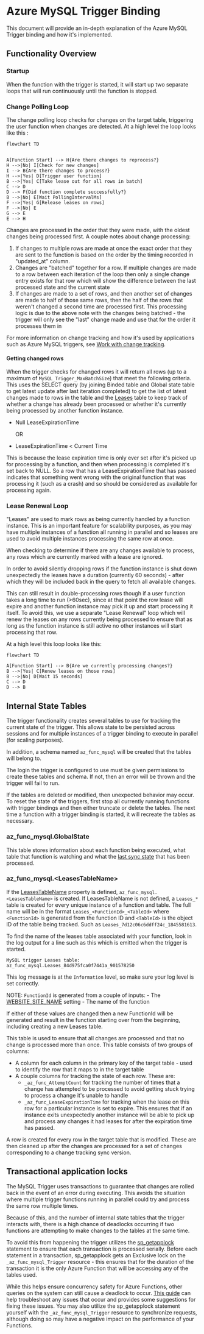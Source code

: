 # Azure MySQL Trigger Binding

This document will provide an in-depth explanation of the Azure MySQL Trigger binding and how it's implemented.

## Functionality Overview

### Startup

When the function with the trigger is started, it will start up two separate loops that will run continuously until the function is stopped.

### Change Polling Loop

The change polling loop checks for changes on the target table, triggering the user function when changes are detected. At a high level the loop looks like this :

```mermaid
flowchart TD


A[Function Start] --> H{Are there changes to reprocess?}
H -->|No| I[Check for new changes]
I --> B{Are there changes to process?}
H -->|Yes| D[Trigger user function]
B -->|Yes| C[Take lease out for all rows in batch]
C --> D
D --> F{Did function complete successfully?}
B -->|No| E[Wait PollingIntervalMs]
F -->|Yes| G[Release leases on rows]
F -->|No| E
G --> E
E --> H
```

Changes are processed in the order that they were made, with the oldest changes being processed first. A couple notes about change processing:

1. If changes to multiple rows are made at once the exact order that they are sent to the function is based on the order by the timing recorded in "updated_at" column.
2. Changes are "batched" together for a row. If multiple changes are made to a row between each iteration of the loop then only a single change entry exists for that row which will show the difference between the last processed state and the current state
3. If changes are made to a set of rows, and then another set of changes are made to half of those same rows, then the half of the rows that weren't changed a second time are processed first. This processing logic is due to the above note with the changes being batched - the trigger will only see the "last" change made and use that for the order it processes them in

For more information on change tracking and how it's used by applications such as Azure MySQL triggers, see [Work with change tracking](https://learn.microsoft.com/MySQL/relational-databases/track-changes/work-with-change-tracking-MySQL-server).

#### Getting changed rows

When the trigger checks for changed rows it will return all rows (up to a maximum of `MySQL_Trigger_MaxBatchSize`) that meet the following criteria. This uses the SELECT query (by joining Binded table and Global state table to get latest update after last iteration completed) to get the list of latest changes made to rows in the table and the [Leases](#internal-state-tables) table to keep track of whether a change has already been processed or whether it's currently being processed by another function instance.

* Null LeaseExpirationTime

    OR

* LeaseExpirationTime < Current Time

This is because the lease expiration time is only ever set after it's picked up for processing by a function, and then when processing is completed it's set back to NULL. So a row that has a LeaseExpirationTime that has passed indicates that something went wrong with the original function that was processing it (such as a crash) and so should be considered as available for processing again.

### Lease Renewal Loop

"Leases" are used to mark rows as being currently handled by a function instance. This is an important feature for scalability purposes, as you may have multiple instances of a function all running in parallel and so leases are used to avoid multiple instances processing the same row at once.

When checking to determine if there are any changes available to process, any rows which are currently marked with a lease are ignored.

In order to avoid silently dropping rows if the function instance is shut down unexpectedly the leases have a duration (currently 60 seconds) - after which they will be included back in the query to fetch all available changes.

This can still result in double-processing rows though if a user function takes a long time to run (>60sec), since at that point the row lease will expire and another function instance may pick it up and start processing it itself. To avoid this, we use a separate "Lease Renewal" loop which will renew the leases on any rows currently being processed to ensure that as long as the function instance is still active no other instances will start processing that row.

At a high level this loop looks like this:

```mermaid
flowchart TD

A[Function Start] --> B{Are we currently processing changes?}
B -->|Yes| C[Renew leases on those rows]
B -->|No| D[Wait 15 seconds]
C --> D
D --> B
```

## Internal State Tables

The trigger functionality creates several tables to use for tracking the current state of the trigger. This allows state to be persisted across sessions and for multiple instances of a trigger binding to execute in parallel (for scaling purposes).

In addition, a schema named `az_func_mysql` will be created that the tables will belong to.

The login the trigger is configured to use must be given permissions to create these tables and schema. If not, then an error will be thrown and the trigger will fail to run.

If the tables are deleted or modified, then unexpected behavior may occur. To reset the state of the triggers, first stop all currently running functions with trigger bindings and then either truncate or delete the tables. The next time a function with a trigger binding is started, it will recreate the tables as necessary.

### az_func_mysql.GlobalState

This table stores information about each function being executed, what table that function is watching and what the [last sync state](https://learn.microsoft.com/MySQL/relational-databases/track-changes/work-with-change-tracking-MySQL-server) that has been processed.

### az_func_mysql.\<LeasesTableName\>

If the [LeasesTableName](https://github.com/Azure/azure-functions-MySQL-extension/blob/30d361021c6760938db659cbe535a9b4f00fc942/docs/SetupGuide_Dotnet.md#L411) property is defined, `az_func_mysql.<LeasesTableName>` is created. If LeasesTableName is not defined, a `Leases_*` table is created for every unique instance of a function and table. The full name will be in the format `Leases_<FunctionId>_<TableId>` where `<FunctionId>` is generated from the function ID and `<TableId>` is the object ID of the table being tracked. Such as `Leases_7d12c06c6ddff24c_1845581613`.

To find the name of the leases table associated with your function, look in the log output for a line such as this which is emitted when the trigger is started.

`MySQL trigger Leases table: az_func_mysql.Leases_84d975fca0f7441a_901578250`

This log message is at the `Information` level, so make sure your log level is set correctly.

NOTE: `FunctionId` is generated from a couple of inputs:
    - The [WEBSITE_SITE_NAME](https://github.com/Azure/azure-functions-MySQL-extension/blob/main/docs/BindingsOverview.md#website_site_name) setting
    - The name of the function

If either of these values are changed then a new FunctionId will be generated and result in the function starting over from the beginning, including creating a new Leases table.

This table is used to ensure that all changes are processed and that no change is processed more than once. This table consists of two groups of columns:

- A column for each column in the primary key of the target table - used to identify the row that it maps to in the target table
- A couple columns for tracking the state of each row. These are:
  - `_az_func_AttemptCount` for tracking the number of times that a change has attempted to be processed to avoid getting stuck trying to process a change it's unable to handle
  - `_az_func_LeaseExpirationTime` for tracking when the lease on this row for a particular instance is set to expire. This ensures that if an instance exits unexpectedly another instance will be able to pick up and process any changes it had leases for after the expiration time has passed.

A row is created for every row in the target table that is modified. These are then cleaned up after the changes are processed for a set of changes corresponding to a change tracking sync version.

## Transactional application locks

The MySQL Trigger uses transactions to guarantee that changes are rolled back in the event of an error during executing. This avoids the situation where multiple trigger functions running in parallel could try and process the same row multiple times.

Because of this, and the number of internal state tables that the trigger interacts with, there is a high chance of deadlocks occurring if two functions are attempting to make changes to the tables at the same time.

To avoid this from happening the trigger utilizes the [sp_getapplock](https://learn.microsoft.com/MySQL/relational-databases/system-stored-procedures/sp-getapplock-transact-MySQL) statement to ensure that each transaction is processed serially. Before each statement in a transaction, sp_getapplock gets an Exclusive lock on the `_az_func_mysql_Trigger` resource - this ensures that for the duration of the transaction it is the only Azure Function that will be accessing any of the tables used.

While this helps ensure concurrency safety for Azure Functions, other queries on the system can still cause a deadlock to occur. [This guide](https://learn.microsoft.com/MySQL/relational-databases/MySQL-server-deadlocks-guide) can help troubleshoot any issues that occur and provides some suggestions for fixing these issues. You may also utilize the sp_getapplock statement yourself with the `_az_func_mysql_Trigger` resource to synchronize requests, although doing so may have a negative impact on the performance of your Functions.
